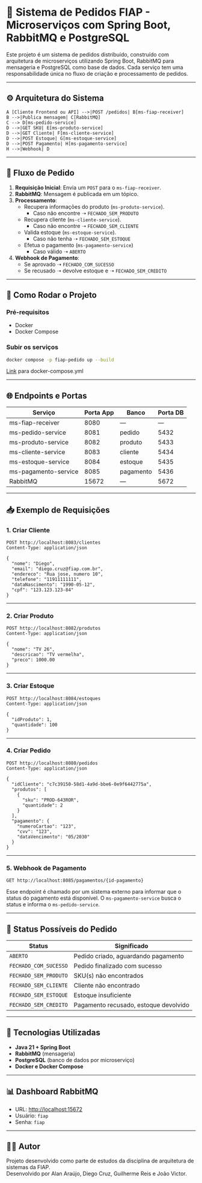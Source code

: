 # 🛒 Sistema de Pedidos FIAP - Microserviços com Spring Boot, RabbitMQ e PostgreSQL

Este projeto é um sistema de pedidos distribuído, construído com arquitetura de microserviços utilizando Spring Boot, RabbitMQ para mensageria e PostgreSQL como base de dados. Cada serviço tem uma responsabilidade única no fluxo de criação e processamento de pedidos.

---

## ⚙️ Arquitetura do Sistema


    A [Cliente Frontend ou API] -->|POST /pedidos| B[ms-fiap-receiver]
    B -->|Publica mensagem| C[RabbitMQ]
    C --> D[ms-pedido-service]
    D -->|GET SKU| E[ms-produto-service]
    D -->|GET Cliente| F[ms-cliente-service]
    D -->|POST Estoque| G[ms-estoque-service]
    D -->|POST Pagamento| H[ms-pagamento-service]
    H -->|Webhook| D


---

## 🧪 Fluxo de Pedido

1. **Requisição Inicial**: Envia um `POST` para o `ms-fiap-receiver`.
2. **RabbitMQ**: Mensagem é publicada em um tópico.
3. **Processamento**:
   - Recupera informações do produto (`ms-produto-service`).
     - Caso não encontre ➝ `FECHADO_SEM_PRODUTO`
   - Recupera cliente (`ms-cliente-service`).
     - Caso não encontre ➝ `FECHADO_SEM_CLIENTE`
   - Valida estoque (`ms-estoque-service`).
     - Caso não tenha ➝ `FECHADO_SEM_ESTOQUE`
   - Efetua o pagamento (`ms-pagamento-service`)
     - Caso válido ➝ `ABERTO`
4. **Webhook de Pagamento**:
   - Se aprovado ➝ `FECHADO_COM_SUCESSO`
   - Se recusado ➝ devolve estoque e ➝ `FECHADO_SEM_CREDITO`

---

## 🚀 Como Rodar o Projeto

### Pré-requisitos

- Docker
- Docker Compose

### Subir os serviços

```bash
docker compose -p fiap-pedido up --build
```
[Link](https://github.com/FIAP-PosTech-Grupo-23/.github/blob/main/docker-compose.yml) para docker-compose.yml


---

## 🌐 Endpoints e Portas

| Serviço                | Porta App | Banco            | Porta DB |
|------------------------|-----------|------------------|----------|
| ms-fiap-receiver       | 8080      | —                | —        |
| ms-pedido-service      | 8081      | pedido           | 5432     |
| ms-produto-service     | 8082      | produto          | 5433     |
| ms-cliente-service     | 8083      | cliente          | 5434     |
| ms-estoque-service     | 8084      | estoque          | 5435     |
| ms-pagamento-service   | 8085      | pagamento        | 5436     |
| RabbitMQ               | 15672     | —                | 5672     |

---

## 📥 Exemplo de Requisições

### 1. Criar Cliente

```http
POST http://localhost:8083/clientes
Content-Type: application/json

{
  "nome": "Diego",
  "email": "diego.cruz@fiap.com.br",
  "endereco": "Rua jose, numero 10",
  "telefone": "11911111111",
  "dataNascimento": "1990-05-12",
  "cpf": "123.123.123-84"
}
```

---

### 2. Criar Produto

```http
POST http://localhost:8082/produtos
Content-Type: application/json

{
  "nome": "TV 26",
  "descricao": "TV vermelha",
  "preco": 1000.00
}
```

---

### 3. Criar Estoque

```http
POST http://localhost:8084/estoques
Content-Type: application/json

{
  "idProduto": 1,
  "quantidade": 100
}
```

---

### 4. Criar Pedido

```http
POST http://localhost:8080/pedidos
Content-Type: application/json

{
  "idCliente": "c7c39150-58d1-4a9d-bbe6-0e9f6442775a",
  "produtos": [
    {
      "sku": "PROD-643ROR",
      "quantidade": 2
    }
  ],
  "pagamento": {
    "numeroCartao": "123",
    "cvv": "123",
    "dataVencimento": "05/2030"
  }
}
```

---

### 5. Webhook de Pagamento

```http
GET http://localhost:8085/pagamentos/{id-pagamento}
```

Esse endpoint é chamado por um sistema externo para informar que o status do pagamento está disponível. O `ms-pagamento-service` busca o status e informa o `ms-pedido-service`.

---

## 📌 Status Possíveis do Pedido

| Status                  | Significado                                          |
|-------------------------|------------------------------------------------------|
| `ABERTO`                | Pedido criado, aguardando pagamento                 |
| `FECHADO_COM_SUCESSO`   | Pedido finalizado com sucesso                       |
| `FECHADO_SEM_PRODUTO`   | SKU(s) não encontrados                              |
| `FECHADO_SEM_CLIENTE`   | Cliente não encontrado                              |
| `FECHADO_SEM_ESTOQUE`   | Estoque insuficiente                                |
| `FECHADO_SEM_CREDITO`   | Pagamento recusado, estoque devolvido               |

---

## 🧰 Tecnologias Utilizadas

- **Java 21 + Spring Boot**
- **RabbitMQ** (mensageria)
- **PostgreSQL** (banco de dados por microserviço)
- **Docker e Docker Compose**

---

## 📊 Dashboard RabbitMQ

- URL: [http://localhost:15672](http://localhost:15672)
- Usuário: `fiap`
- Senha: `fiap`

---

## 👨‍💻 Autor

Projeto desenvolvido como parte de estudos da disciplina de arquitetura de sistemas da FIAP.  
Desenvolvido por Alan Araújo, Diego Cruz, Guilherme Reis e João Victor.

